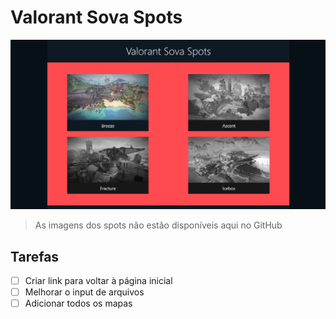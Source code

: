 # Valorant Sova Spots

![Imagem do site](https://github.com/AloneInAbyss/valorant-sova-spots/blob/master/public/readme.png)

> As imagens dos spots não estão disponíveis aqui no GitHub

## Tarefas

- [ ] Criar link para voltar à página inicial
- [ ] Melhorar o input de arquivos
- [ ] Adicionar todos os mapas
